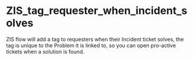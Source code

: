 # ZIS_tag_requester_when_incident_solves
ZIS flow will add a tag to requesters when their Incident ticket solves, the tag is unique to the Problem it is linked to, so you can open pro-active tickets when a solution is found.
